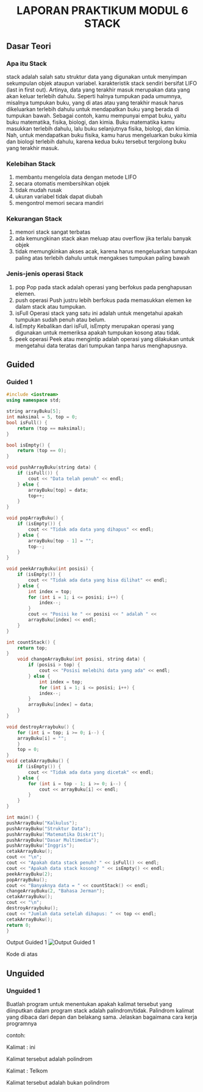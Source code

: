 # <h1 align="center">LAPORAN PRAKTIKUM MODUL 6 STACK </h1>

## Dasar Teori
### Apa itu Stack

stack adalah salah satu struktur data yang digunakan untuk menyimpan sekumpulan objek ataupun variabel.
karakteristik stack sendiri bersifat LIFO (last in first out). Artinya, data yang terakhir masuk merupakan data yang akan keluar terlebih dahulu.
Seperti halnya tumpukan pada umumnya, misalnya tumpukan buku, yang di atas atau yang terakhir masuk harus dikeluarkan terlebih dahulu untuk mendapatkan buku yang berada di tumpukan bawah.
Sebagai contoh, kamu mempunyai empat buku, yaitu buku matematika, fisika, biologi, dan kimia. Buku matematika kamu masukkan terlebih dahulu, lalu buku selanjutnya fisika, biologi, dan kimia.
Nah, untuk mendapatkan buku fisika, kamu harus mengeluarkan buku kimia dan biologi terlebih dahulu, karena kedua buku tersebut tergolong buku yang terakhir masuk.

### Kelebihan Stack
1. membantu mengelola data dengan metode LIFO
2. secara otomatis membersihkan objek
3. tidak mudah rusak
4. ukuran variabel tidak dapat diubah
5. mengontrol memori secara mandiri
   
### Kekurangan Stack
1. memori stack sangat terbatas
2. ada kemungkinan stack akan meluap atau overflow jika terlalu banyak objek
3. tidak memungkinkan akses acak, karena harus mengeluarkan tumpukan paling atas terlebih dahulu untuk mengakses tumpukan paling bawah

### Jenis-jenis operasi Stack
1. pop
   Pop pada stack adalah operasi yang berfokus pada penghapusan elemen.
2. push
   operasi Push justru lebih berfokus pada memasukkan elemen ke dalam stack atau tumpukan.
3. isFull
   Operasi stack yang satu ini adalah untuk mengetahui apakah tumpukan sudah penuh atau belum.
4. isEmpty
   Kebalikan dari isFull, isEmpty merupakan operasi yang digunakan untuk memeriksa apakah tumpukan kosong atau tidak.
5. peek
   operasi Peek atau mengintip adalah operasi yang dilakukan untuk mengetahui data teratas dari tumpukan tanpa harus menghapusnya.

## Guided

### Guided 1

``` C++
#include <iostream>
using namespace std;

string arrayBuku[5];
int maksimal = 5, top = 0;
bool isFull() {
    return (top == maksimal);
}

bool isEmpty() {
    return (top == 0);
}

void pushArrayBuku(string data) {
    if (isFull()) {
        cout << "Data telah penuh" << endl;
    } else {
        arrayBuku[top] = data;
        top++;
    }
}

void popArrayBuku() {
    if (isEmpty()) {
        cout << "Tidak ada data yang dihapus" << endl;
    } else {
        arrayBuku[top - 1] = "";
        top--;
    }
}

void peekArrayBuku(int posisi) {
    if (isEmpty()) {
        cout << "Tidak ada data yang bisa dilihat" << endl;
    } else {
        int index = top;
        for (int i = 1; i <= posisi; i++) {
            index--;
        }
        cout << "Posisi ke " << posisi << " adalah " <<
        arrayBuku[index] << endl;
    }
}

int countStack() {
    return top;
}
    void changeArrayBuku(int posisi, string data) {
        if (posisi > top) {
            cout << "Posisi melebihi data yang ada" << endl;
        } else {
            int index = top;
            for (int i = 1; i <= posisi; i++) {
            index--;
        }
        arrayBuku[index] = data;
    }
}

void destroyArraybuku() {
    for (int i = top; i >= 0; i--) {
    arrayBuku[i] = "";
    }
    top = 0;
}
void cetakArrayBuku() {
    if (isEmpty()) {
        cout << "Tidak ada data yang dicetak" << endl;
    } else {
        for (int i = top - 1; i >= 0; i--) {
            cout << arrayBuku[i] << endl;
        }
    }
}

int main() {
pushArrayBuku("Kalkulus");
pushArrayBuku("Struktur Data");
pushArrayBuku("Matematika Diskrit");
pushArrayBuku("Dasar Multimedia");
pushArrayBuku("Inggris");
cetakArrayBuku();
cout << "\n";
cout << "Apakah data stack penuh? " << isFull() << endl;
cout << "Apakah data stack kosong? " << isEmpty() << endl;
peekArrayBuku(2);
popArrayBuku();
cout << "Banyaknya data = " << countStack() << endl;
changeArrayBuku(2, "Bahasa Jerman");
cetakArrayBuku();
cout << "\n";
destroyArraybuku();
cout << "Jumlah data setelah dihapus: " << top << endl;
cetakArrayBuku();
return 0;
}
```
Output Guided 1
![Output Guided 1]()

Kode di atas

## Unguided

### Unguided 1
Buatlah program untuk menentukan apakah kalimat tersebut yang diinputkan
dalam program stack adalah palindrom/tidak. Palindrom kalimat yang dibaca dari
depan dan belakang sama. Jelaskan bagaimana cara kerja programnya

contoh:

Kalimat : ini

Kalimat tersebut adalah polindrom

Kalimat : Telkom

Kalimat tersebut adalah bukan polindrom
